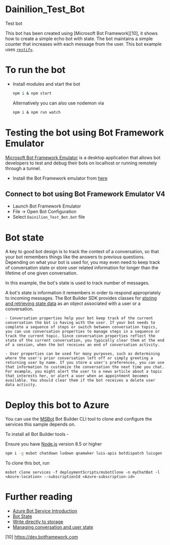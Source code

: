 # Dainilion_Test_Bot
Test bot

This bot has been created using [Microsoft Bot Framework][10], it shows how to create a simple echo bot with state. The bot maintains a simple counter that increases with each message from the user. This bot example uses [`restify`][1].

# To run the bot
- Install modules and start the bot
    ```bash
    npm i & npm start
    ```
    Alternatively you can also use nodemon via
    ```bash
    npm i & npm run watch
    ```

# Testing the bot using Bot Framework Emulator
[Microsoft Bot Framework Emulator][2] is a desktop application that allows bot developers to test and debug their bots on localhost or running remotely through a tunnel.

- Install the Bot Framework emulator from [here][3]

## Connect to bot using Bot Framework Emulator **V4**
- Launch Bot Framework Emulator
- File -> Open Bot Configuration
- Select `Dainilion_Test_Bot.bot` file

# Bot state
A key to good bot design is to track the context of a conversation, so that your bot remembers things like the answers to previous questions. Depending on what your bot is used for, you may even need to keep track of conversation state or store user related information for longer than the lifetime of one given conversation.

In this example, the bot's state is used to track number of messages.

 A bot's state is information it remembers in order to respond appropriately to incoming messages. The Bot Builder SDK provides classes for [storing and retrieving state data][4] as an object associated with a user or a conversation.

    - Conversation properties help your bot keep track of the current conversation the bot is having with the user. If your bot needs to complete a sequence of steps or switch between conversation topics, you can use conversation properties to manage steps in a sequence or track the current topic. Since conversation properties reflect the state of the current conversation, you typically clear them at the end of a session, when the bot receives an end of conversation activity.

    - User properties can be used for many purposes, such as determining where the user's prior conversation left off or simply greeting a returning user by name. If you store a user's preferences, you can use that information to customize the conversation the next time you chat. For example, you might alert the user to a news article about a topic that interests her, or alert a user when an appointment becomes available. You should clear them if the bot receives a delete user data activity.

# Deploy this bot to Azure
You can use the [MSBot][5] Bot Builder CLI tool to clone and configure the services this sample depends on.

To install all Bot Builder tools -

Ensure you have [Node.js](https://nodejs.org/) version 8.5 or higher

```bash
npm i -g msbot chatdown ludown qnamaker luis-apis botdispatch luisgen
```

To clone this bot, run
```
msbot clone services -f deploymentScripts/msbotClone -n myChatBot -l <Azure-location> --subscriptionId <Azure-subscription-id>
```

# Further reading
- [Azure Bot Service Introduction][6]
- [Bot State][7]
- [Write directly to storage][8]
- [Managing conversation and user state][9]


[1]: https://www.npmjs.com/package/restify
[2]: https://github.com/microsoft/botframework-emulator
[3]: https://aka.ms/botframework-emulator
[4]: https://docs.microsoft.com/en-us/azure/bot-service/bot-builder-howto-v4-state?view=azure-bot-service-4.0&tabs=js
[5]: https://github.com/microsoft/botbuilder-tools
[6]: https://docs.microsoft.com/en-us/azure/bot-service/bot-service-overview-introduction?view=azure-bot-service-4.0
[7]: https://docs.microsoft.com/en-us/azure/bot-service/bot-builder-storage-concept?view=azure-bot-service-4.0
[8]: https://docs.microsoft.com/en-us/azure/bot-service/bot-builder-howto-v4-storage?view=azure-bot-service-4.0&tabs=jsechoproperty%2Ccsetagoverwrite%2Ccsetag
[9]: https://docs.microsoft.com/en-us/azure/bot-service/bot-builder-howto-v4-state?view=azure-bot-service-4.0&tabs=js
[10] https://dev.botframework.com